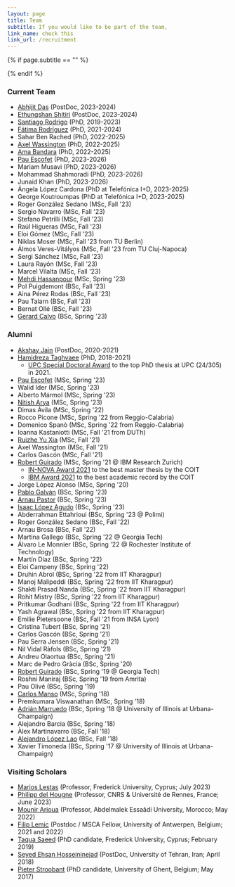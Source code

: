 ```yaml
---
layout: page
title: Team
subtitle: If you would like to be part of the team,  
link_name: check this
link_url: /recruitment
---
```


{% if page.subtitle == "" %}
<div class="empty_subtitle"></div>
{% endif %}

### Current Team

<!--
#- Rupayan Bhattarchajee (PhD, 2023-2026)
#- Joan Cuy (MSc, Fall '23)
#- Martí Cortada (MSc, Fall '23)
-->
- [Abhijit Das](https://abhijitcse.github.io/) (PostDoc, 2023-2024)
- [Ethungshan Shitiri](https://sites.google.com/view/ethungshanshitiri/) (PostDoc, 2023-2024)
- [Santiago Rodrigo](https://www.linkedin.com/in/santiago-rodrigo-mu%C3%B1oz-5b14a743) (PhD, 2019-2023)
- [Fátima Rodríguez](https://www.linkedin.com/in/f%C3%A1tima-yolanda-rodr%C3%ADguez-gal%C3%A1n-96b3381a8/) (PhD, 2021-2024)
- Sahar Ben Rached (PhD, 2022-2025)
- [Axel Wassington](https://www.linkedin.com/in/axel-wassington-258792a0/) (PhD, 2022-2025)
- [Ama Bandara](https://www.linkedin.com/in/ama-bandara-a02a5a168/) (PhD, 2022-2025)
- [Pau Escofet](http://pauescofet.com/) (PhD, 2023-2026)
- Mariam Musavi (PhD, 2023-2026)
- Mohammad Shahmoradi (PhD, 2023-2026)
- Junaid Khan (PhD, 2023-2026)
- Ángela López Cardona (PhD at Telefónica I+D, 2023-2025)
- George Koutroumpas (PhD at Telefónica I+D, 2023-2025)
- Roger González Sedano (MSc, Fall '23)
- Sergio Navarro (MSc, Fall '23)
- Stefano Petrilli (MSc, Fall '23)
- Raúl Higueras (MSc, Fall '23)
- Eloi Gómez (MSc, Fall '23)
- Niklas Moser (MSc, Fall '23 from TU Berlin)
- Álmos Veres-Vitályos (MSc, Fall '23 from TU Cluj-Napoca)
- Sergi Sánchez (MSc, Fall '23)
- Laura Rayón (MSc, Fall '23)
- Marcel Vilalta (MSc, Fall '23)
- [Mehdi Hassanpour](https://www.linkedin.com/in/mehdi-hassanpour-391a67a8/) (MSc, Spring '23)
- Pol Puigdemont (BSc, Fall '23)
- Aina Pérez Rodas (BSc, Fall '23)
- Pau Talarn (BSc, Fall '23)
- Bernat Ollé (BSc, Fall '23)
- [Gerard Calvo](https://www.linkedin.com/in/gerard-calvo-bartra-306a41167/) (BSc, Spring '23)


### Alumni

- [Akshay Jain](https://www.linkedin.com/in/akshay91jain) (PostDoc, 2020-2021)
- [Hamidreza Taghvaee](https://www.nottingham.ac.uk/research/groups/ggiemr/people/hamidreza.taghvaee) (PhD, 2018-2021)
  - [UPC Special Doctoral Award](https://doctorat.upc.edu/en/doctoral-thesis/extraordinary-awards/Resolucindefinitivapremiosextraordinarios2023_CAST.pdf) to the top PhD thesis at UPC (24/305) in 2021.
- [Pau Escofet](http://pauescofet.com/) (MSc, Spring '23)
- Walid Ider (MSc, Spring '23)  
- Alberto Mármol (MSc, Spring '23)
- [Nitish Arya](https://www.linkedin.com/in/nitish-arya-ab3741214/) (MSc, Spring '23)
- Dimas Ávila (MSc, Spring '22)
- Rocco Picone (MSc, Spring '22 from Reggio-Calabria)
- Domenico Spanò (MSc, Spring '22 from Reggio-Calabria)
- Ioanna Kastaniotti (MSc, Fall '21 from DUTh)
- [Ruizhe Yu Xia](https://www.linkedin.com/in/ruizheyuxia/) (MSc, Fall '21)
- Axel Wassington (MSc, Fall '21)
- Carlos Gascón (MSc, Fall '21)
- [Robert Guirado](https://gea.ssr.upm.es/equipo/robert-guirado/) (MSc, Spring '21 @ IBM Research Zurich)
  - [IN-NOVA Award 2021](https://www.coit.es/sites/default/files/premiados_xlii_convocatoria.pdf) to the best master thesis by the COIT
  - [IBM Award 2021](https://www.coit.es/sites/default/files/premiados_xlii_convocatoria.pdf) to the best academic record by the COIT
- Jorge López Alonso (MSc, Spring '20)
- [Pablo Galván](https://www.linkedin.com/in/pablo-galv%C3%A1n-calder%C3%B3n-057298265) (BSc, Spring '23)
- [Arnau Pastor](https://www.linkedin.com/in/arnaupastor/) (BSc, Spring '23)
- [Isaac López Agudo](https://www.linkedin.com/in/isaac-lopez-agudo/) (BSc, Spring '23)
- Abderrahman Ettahrioui (BSc, Spring '23 @ Polimi)
- Roger González Sedano (BSc, Fall '22)
- Arnau Brosa (BSc, Fall '22)
- Martina Gallego (BSc, Spring '22 @ Georgia Tech)
- Álvaro Le Monnier (BSc, Spring '22 @ Rochester Institute of Technology)
- Martín Díaz (BSc, Spring '22)
- Eloi Campeny (BSc, Spring '22)
- Druhin Abrol (BSc, Spring '22 from IIT Kharagpur)
- Manoj Malipeddi (BSc, Spring '22 from IIT Kharagpur)
- Shakti Prasad Nanda (BSc, Spring '22 from IIT Kharagpur)
- Rohit Mistry (BSc, Spring '22 from IIT Kharagpur)
- Pritkumar Godhani (BSc, Spring '22 from IIT Kharagpur)
- Yash Agrawal (BSc, Spring '22 from IIT Kharagpur)
- Emilie Pietersoone (BSc, Fall '21 from INSA Lyon)
- Cristina Tubert (BSc, Spring '21)
- Carlos Gascón (BSc, Spring '21)
- Pau Serra Jensen (BSc, Spring '21)
- Nil Vidal Ràfols (BSc, Spring '21)
- Andreu Olaortua (BSc, Spring '21)
- Marc de Pedro Gràcia (BSc, Spring '20)
- [Robert Guirado](https://gea.ssr.upm.es/equipo/robert-guirado/) (BSc, Spring '19 @ Georgia Tech)
- Roshni Maniraj (BSc, Spring '19 from Amrita)
- Pau Olivé (BSc, Spring '19)
- [Carlos Manso](https://www.cttc.cat/people/carlos-manso) (MSc, Spring '18)
- Premkumara Viswanathan (MSc, Spring '18)
- [Adrián Marruedo](https://adrian-marruedo.com/) (BSc, Spring '18 @ University of Illinois at Urbana-Champaign)
- Alejandro Barcia (BSc, Spring '18)
- Àlex Martinavarro (BSc, Fall '18)
- [Alejandro López Lao](https://www.linkedin.com/in/alejandro-l%C3%B3pez-lao-213a84151) (BSc, Fall '18)
- Xavier Timoneda (BSc, Spring '17 @ University of Illinois at Urbana-Champaign)



### Visiting Scholars

- [Marios Lestas](https://www.frederick.ac.cy/en/about-us/faculty-staff/faculty?view=page&id=108&lid=758) (Professor, Frederick University, Cyprus; July 2023)
- [Philipp del Hougne](https://sites.google.com/view/pdelhougne/home) (Professor, CNRS & Université de Rennes, France; June 2023)
- [Mounir Arioua](https://ieeexplore.ieee.org/author/37589390700) (Professor, Abdelmalek Essaâdi University, Morocco; May 2022)
- [Filip Lemic](https://sites.google.com/view/filip-lemic/home) (Postdoc / MSCA Fellow, University of Antwerpen, Belgium; 2021 and 2022)
- [Taqua Saeed](https://www.linkedin.com/in/taqwa-saeed-11498152) (PhD candidate, Frederick University, Cyprus; February 2019)
- [Seyed Ehsan Hosseininejad](https://ieeexplore.ieee.org/author/38581149000) (PostDoc, University of Tehran, Iran; April 2018)
- [Pieter Stroobant](https://www.linkedin.com/in/pieter-stroobant-b38938197) (PhD candidate, University of Ghent, Belgium; May 2017)



